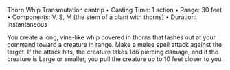 Thorn Whip
Transmutation cantrip
• Casting Time: 1 action
• Range: 30 feet
• Components: V, S, M (the stem of a plant with thorns)
• Duration: Instantaneous 

You create a long, vine-like whip covered in thorns that lashes out at your command toward a creature in range. Make a melee spell attack against the target. If the attack hits, the creature takes 1d6 piercing damage, and if the creature is Large or smaller, you pull the creature up to 10 feet closer to you.